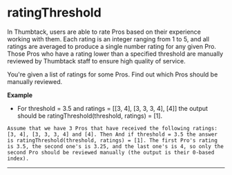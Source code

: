 # ratingThreshold

In Thumbtack, users are able to rate Pros based on their experience working with them. Each rating is an integer ranging from 1 to 5, and all ratings are averaged to produce a single number rating for any given Pro. Those Pros who have a rating lower than a specified threshold are manually reviewed by Thumbtack staff to ensure high quality of service.

You're given a list of ratings for some Pros. Find out which Pros should be manually reviewed.

**Example**

- For threshold = 3.5 and ratings = [[3, 4], [3, 3, 3, 4], [4]] the output should be ratingThreshold(threshold, ratings) = [1].

`Assume that we have 3 Pros that have received the following ratings: [3, 4], [3, 3, 3, 4] and [4]. Then And if threshold = 3.5 the answer is ratingThreshold(threshold, ratings) = [1]. The first Pro's rating is 3.5, the second one's is 3.25, and the last one's is 4, so only the second Pro should be reviewed manually (the output is their 0-based index).`

---